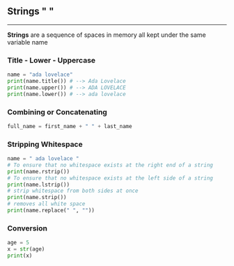 ## Strings " "

------

**Strings** are a sequence of spaces in memory all kept under the same variable name

### Title - Lower - Uppercase

```python
name = "ada lovelace"
print(name.title()) # --> Ada Lovelace 
print(name.upper()) # --> ADA LOVELACE 
print(name.lower()) # --> ada lovelace 
```

### Combining or Concatenating

```python
full_name = first_name + " " + last_name
```

### Stripping Whitespace

```python
name = " ada lovelace "
# To ensure that no whitespace exists at the right end of a string 
print(name.rstrip()) 
# To ensure that no whitespace exists at the left side of a string
print(name.lstrip()) 
# strip whitespace from both sides at once 
print(name.strip()) 
# removes all white space
print(name.replace(" ", ""))
```

### Conversion

```python
age = 5
x = str(age)
print(x)
```


